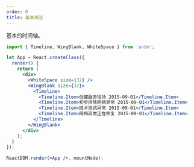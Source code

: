 ```yaml
---
order: 0
title: 基本用法
---
```


基本的时间轴。

````jsx
import { Timeline, WingBlank, WhiteSpace } from 'antm';

let App = React.createClass({
  render() {
    return (
      <div>
        <WhiteSpace size={32} />
        <WingBlank size={32}>
          <Timeline>
            <Timeline.Item>创建服务现场 2015-09-01</Timeline.Item>
            <Timeline.Item>初步排除网络异常 2015-09-01</Timeline.Item>
            <Timeline.Item>技术测试异常 2015-09-01</Timeline.Item>
            <Timeline.Item>网络异常正在修复 2015-09-01</Timeline.Item>
          </Timeline>
        </WingBlank>
      </div>
    );
  }
});

ReactDOM.render(<App />, mountNode);
````

<style>
  .demo-preview-wrapper .demo-preview-scroller * { box-sizing: border-box; }
</style>
